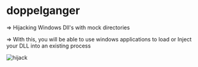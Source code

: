 # doppelganger
=> Hijacking Windows Dll's with mock directories

=> With this, you will be able to use windows applications to load or Inject your DLL into an existing process


![hijack](https://user-images.githubusercontent.com/90875279/133703997-d84c32d9-ca42-42a2-91d5-07b703566b4e.PNG)

